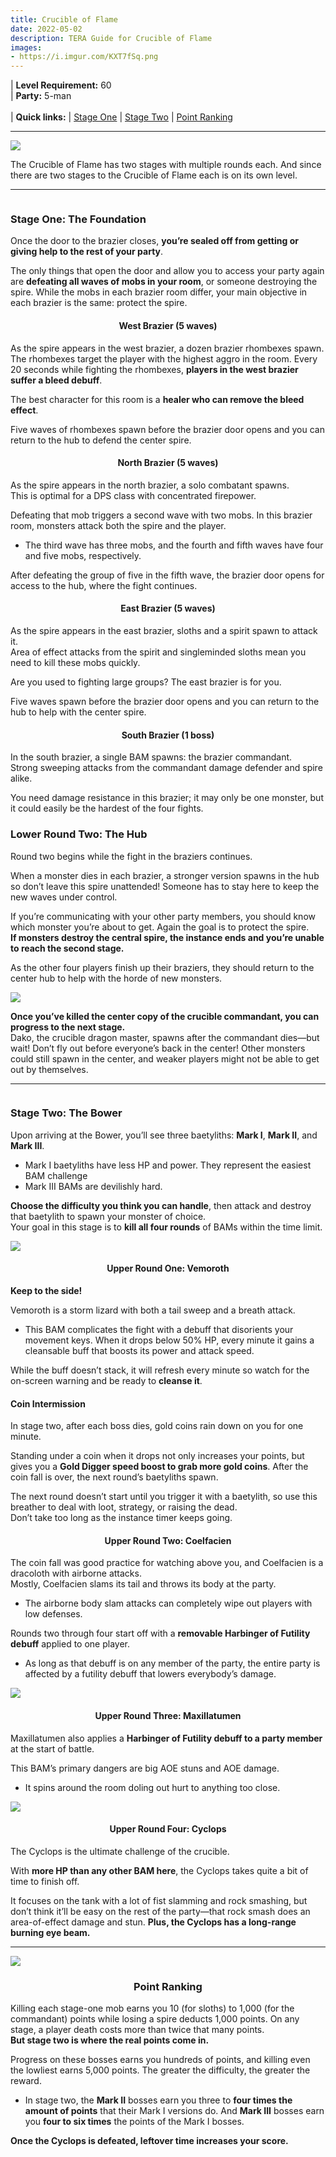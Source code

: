 ```yaml
---
title: Crucible of Flame
date: 2022-05-02
description: TERA Guide for Crucible of Flame
images:
- https://i.imgur.com/KXT7fSq.png
---
```

 | **Level Requirement:** 60
<br> | **Party:** 5-man
<br>
<br> | **Quick links:**
| [Stage One](#stage-one) 
| [Stage Two](#stage-two)
| [Point Ranking](#point-ranking)  
<hr/>

![](https://i.imgur.com/KXT7fSq.png)

The Crucible of Flame has two stages with multiple rounds each. And since there are two stages to the Crucible of Flame each is on its own level.

<hr/>

<div id="stage-one">

![]()
<h3>Stage One: The Foundation</h3>

Once the door to the brazier closes, **you’re sealed off from getting or giving help to the rest of your party**. 

The only things that open the door and allow you to access your party again are **defeating all waves of mobs in your room**, or someone destroying the spire. While the mobs in each brazier room differ, your main objective in each brazier is the same: protect the spire.

<center>

#### West Brazier (5 waves)

</center>

As the spire appears in the west brazier, a dozen brazier rhombexes spawn. <br>
The rhombexes target the player with the highest aggro in the room. Every 20 seconds while fighting the rhombexes, **players in the west brazier suffer a bleed debuff**. 

The best character for this room is a **healer who can remove the bleed effect**. 

Five waves of rhombexes spawn before the brazier door opens and you can return to the hub to defend the center spire.

<center>

#### North Brazier (5 waves)

</center>

As the spire appears in the north brazier, a solo combatant spawns. <br>
This is optimal for a DPS class with concentrated firepower. 

Defeating that mob triggers a second wave with two mobs. In this brazier room, monsters attack both the spire and the player.
- The third wave has three mobs, and the fourth and fifth waves have four and five mobs, respectively. 

After defeating the group of five in the fifth wave, the brazier door opens for access to the hub, where the fight continues.

<center>

#### East Brazier (5 waves)

</center>

As the spire appears in the east brazier, sloths and a spirit spawn to attack it. <br> 
Area of effect attacks from the spirit and singleminded sloths mean you need to kill these mobs quickly. 

Are you used to fighting large groups? The east brazier is for you. 

Five waves spawn before the brazier door opens and you can return to the hub to help with the center spire.

<center>

#### South Brazier (1 boss)

</center>

In the south brazier, a single BAM spawns: the brazier commandant. <br> 
Strong sweeping attacks from the commandant damage defender and spire alike. 

You need damage resistance in this brazier; it may only be one monster, but it could easily be the hardest of the four fights.

<h3>Lower Round Two: The Hub</h3>

Round two begins while the fight in the braziers continues. 

When a monster dies in each brazier, a stronger version spawns in the hub so don’t leave this spire unattended! Someone has to stay here to keep the new waves under control. 

If you’re communicating with your other party members, you should know which monster you’re about to get. Again the goal is to protect the spire.<br>
**If monsters destroy the central spire, the instance ends and you’re unable to reach the second stage.**

As the other four players finish up their braziers, they should return to the center hub to help with the horde of new monsters. 

![](https://i.imgur.com/2MNGjYC.png)

**Once you’ve killed the center copy of the crucible commandant, you can progress to the next stage.** <br>
Dako, the crucible dragon master, spawns after the commandant dies—but wait! Don’t fly out before everyone’s back in the center! Other monsters could still spawn in the center, and weaker players might not be able to get out by themselves. 

</div>

<hr/>

<div id="stage-two">

![]()
<h3>Stage Two: The Bower</h3>

Upon arriving at the Bower, you’ll see three baetyliths: **Mark I**, **Mark II**, and **Mark III**. 
- Mark I baetyliths have less HP and power. They represent the easiest BAM challenge
- Mark III BAMs are devilishly hard. 

**Choose the difficulty you think you can handle**, then attack and destroy that baetylith to spawn your monster of choice. <br>
Your goal in this stage is to **kill all four rounds** of BAMs within the time limit.

![](https://i.imgur.com/Xvkp2t8.png)

<center>

#### Upper Round One: Vemoroth

</center>

**Keep to the side!** 

Vemoroth is a storm lizard with both a tail sweep and a breath attack. 
- This BAM complicates the fight with a debuff that disorients your movement keys. When it drops below 50% HP, every minute it gains a cleansable buff that boosts its power and attack speed. 

While the buff doesn’t stack, it will refresh every minute so watch for the on-screen warning and be ready to **cleanse it**.

<h4>Coin Intermission</h4>

In stage two, after each boss dies, gold coins rain down on you for one minute. 

Standing under a coin when it drops not only increases your points, but gives you a **Gold Digger speed boost to grab more gold coins**. After the coin fall is over, the next round’s baetyliths spawn.

The next round doesn’t start until you trigger it with a baetylith, so use this breather to deal with loot, strategy, or raising the dead. <br>
Don’t take too long as the instance timer keeps going.

<center>

#### Upper Round Two: Coelfacien

</center>

The coin fall was good practice for watching above you, and Coelfacien is a dracoloth with airborne attacks. <br>
Mostly, Coelfacien slams its tail and throws its body at the party. 
- The airborne body slam attacks can completely wipe out players with low defenses.

Rounds two through four start off with a **removable Harbinger of Futility debuff** applied to one player. 
- As long as that debuff is on any member of the party, the entire party is affected by a futility debuff that lowers everybody’s damage.

![](https://i.imgur.com/BtnrUSS.png)

<center>

#### Upper Round Three: Maxillatumen

</center>

Maxillatumen also applies a **Harbinger of Futility debuff to a party member** at the start of battle. 

This BAM’s primary dangers are big AOE stuns and AOE damage. 
- It spins around the room doling out hurt to anything too close.

![](https://i.imgur.com/N94fmrw.png)

<center>

#### Upper Round Four: Cyclops

</center>

The Cyclops is the ultimate challenge of the crucible.

With **more HP than any other BAM here**, the Cyclops takes quite a bit of time to finish off. 

It focuses on the tank with a lot of fist slamming and rock smashing, but don’t think it’ll be easy on the rest of the party—that rock smash does an area-of-effect damage and stun. **Plus, the Cyclops has a long-range burning eye beam.**

</div>

<hr/>

<div class="ranking">

![](https://i.imgur.com/LmenwYf.png)

<center>

### Point Ranking

</center>

</div>

Killing each stage-one mob earns you 10 (for sloths) to 1,000 (for the commandant) points while losing a spire deducts 1,000 points. On any stage, a player death costs more than twice that many points.<br>
**But stage two is where the real points come in.**

Progress on these bosses earns you hundreds of points, and killing even the lowliest earns 5,000 points. The greater the difficulty, the greater the reward. 
- In stage two, the **Mark II** bosses earn you three to **four times the amount of points** that their Mark I versions do. And **Mark III** bosses earn you **four to six times** the points of the Mark I bosses.

**Once the Cyclops is defeated, leftover time increases your score.**

